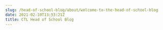 ```yaml
---
slug: /head-of-school-blog/about/welcome-to-the-head-of-school-blog
date: 2021-02-10T13:53:21Z
title: CTL Head of School Blog
---
```

<span></span>
